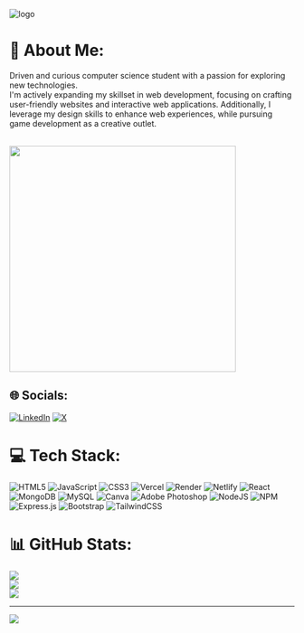 ![logo](https://user-images.githubusercontent.com/70382532/138322189-2db8df52-9dcb-40a0-88a8-c365466bd33d.gif)
# 💫 About Me:
<div>
  <p>
 Driven and curious computer science student with a passion for exploring new technologies.<br> I'm actively expanding my skillset in web development, focusing on crafting user-friendly websites and interactive web applications. Additionally, I leverage my design skills to enhance web experiences, while pursuing game development as a creative outlet.
  </p>
  <br>
 <img width="400px" src="https://imgs.search.brave.com/ptsI1SMdY1bGFxpcL3-ujOPHuRp9MhqEkian4imrLyQ/rs:fit:860:0:0/g:ce/aHR0cHM6Ly9tZWRp/YTAuZ2lwaHkuY29t/L21lZGlhLzExNUJK/bGU2TjJBdjBBL2dp/cGh5LmdpZj9jaWQ9/NzkwYjc2MTFlcXk1/dTc0em1xZXN5eXpz/aHhvc2d4d3pya3Fr/am5maTA5ZHVwNGYx/JmVwPXYxX2dpZnNf/c2VhcmNoJnJpZD1n/aXBoeS5naWYmY3Q9/Zw.gif"> 
 </div>


## 🌐 Socials:
[![LinkedIn](https://img.shields.io/badge/LinkedIn-%230077B5.svg?logo=linkedin&logoColor=white)](https://www.linkedin.com/in/aditya-yadav-webdev/) [![X](https://img.shields.io/badge/X-black.svg?logo=X&logoColor=white)](https://x.com/_its_Adi) 

# 💻 Tech Stack:
![HTML5](https://img.shields.io/badge/html5-%23E34F26.svg?style=for-the-badge&logo=html5&logoColor=white) 
![JavaScript](https://img.shields.io/badge/javascript-%23323330.svg?style=for-the-badge&logo=javascript&logoColor=%23F7DF1E) 
![CSS3](https://img.shields.io/badge/css3-%231572B6.svg?style=for-the-badge&logo=css3&logoColor=white) 
![Vercel](https://img.shields.io/badge/vercel-%23000000.svg?style=for-the-badge&logo=vercel&logoColor=white) 
![Render](https://img.shields.io/badge/Render-%46E3B7.svg?style=for-the-badge&logo=render&logoColor=white) 
![Netlify](https://img.shields.io/badge/netlify-%23000000.svg?style=for-the-badge&logo=netlify&logoColor=#00C7B7) 
![React](https://img.shields.io/badge/react-%2320232a.svg?style=for-the-badge&logo=react&logoColor=%2361DAFB) 
![MongoDB](https://img.shields.io/badge/MongoDB-%234ea94b.svg?style=for-the-badge&logo=mongodb&logoColor=white) 
![MySQL](https://img.shields.io/badge/mysql-4479A1.svg?style=for-the-badge&logo=mysql&logoColor=white) 
![Canva](https://img.shields.io/badge/Canva-%2300C4CC.svg?style=for-the-badge&logo=Canva&logoColor=white) 
![Adobe Photoshop](https://img.shields.io/badge/adobe%20photoshop-%2331A8FF.svg?style=for-the-badge&logo=adobe%20photoshop&logoColor=white) 
![NodeJS](https://img.shields.io/badge/node.js-6DA55F?style=for-the-badge&logo=node.js&logoColor=white) 
![NPM](https://img.shields.io/badge/NPM-%23CB3837.svg?style=for-the-badge&logo=npm&logoColor=white) 
![Express.js](https://img.shields.io/badge/express.js-%23404d59.svg?style=for-the-badge&logo=express&logoColor=%2361DAFB) 
![Bootstrap](https://img.shields.io/badge/bootstrap-%23563D7C.svg?style=for-the-badge&logo=bootstrap&logoColor=white)
![TailwindCSS](https://img.shields.io/badge/tailwindcss-%2338B2AC.svg?style=for-the-badge&logo=tailwind-css&logoColor=white)

# 📊 GitHub Stats:
![](https://github-readme-stats.vercel.app/api?username=ad1tyayadav&theme=dark&hide_border=false&include_all_commits=false&count_private=false)<br/>
![](https://github-readme-streak-stats.herokuapp.com/?user=ad1tyayadav&theme=dark&hide_border=false)<br/>
![](https://github-readme-stats.vercel.app/api/top-langs/?username=ad1tyayadav&theme=dark&hide_border=false&include_all_commits=false&count_private=false&layout=compact)

---
[![](https://visitcount.itsvg.in/api?id=ad1tyayadav&icon=0&color=0)](https://visitcount.itsvg.in)
